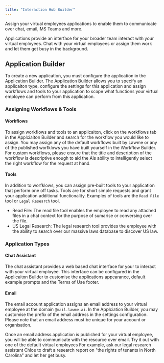 ```yaml
---
title: "Interaction Hub Builder"
---
```


Assign your virtual employees applications to enable them to communicate over chat, email, MS Teams and more.

Applications provide an interface for your broader team interact with your virtual employees. Chat with your virtual employees or assign them work and let them get busy in the background.

## Application Builder

To create a new application, you must configure the application in the Application Builder. The Application Builder allows you to specify an applicaiton type, configure the settings for this application and assign workflows and tools to your application to scope what functions your virtual employee can perform from this application.

### Assigning Workflows & Tools

#### Workflows

To assign workflows and tools to an applicaiton, click on the workflows tab in the Applciaiton Builder and search for the workflow you would like to assign. You may assign any of the default workflows built by Lawme or any of the published worfklows you have built yourself in the Workflow Builder. For custom workflows, please ensure that the title and description of the workflow is descriptive enough to aid the AIs ability to intelligently select the right workflow for the request at hand.

#### Tools

In addition to worfklows, you can assign pre-built tools to your application that perform one off tasks. Tools are for short simple requests and grant your application additional functionality. Examples of tools are the `Read File` tool or `Legal Research` tool.

- Read File: The read file tool enables the employee to read any attached files in a chat context for the purpose of sumarise or conversing over the file.
- US Legal Research: The legal research tool provides the employee with the ability to search over our massive laws database to discover US law.

### Application Types

#### Chat Assistant

The chat assistant provides a web based chat interface for your to interact with your virtual employee. This interface can be configured in the Applicaiton Builder to customise the applications appearance, default example prompts and the Terms of Use footer.

#### Email

The email account application assigns an email address to your virtual employee at the domain `@mail.lawme.ai`. In the Applciation Builder, you may customise the prefix of the email address in the settings configuration. Please note that an email address must be unique for your account or organisation.

Once an email address application is published for your virtual employee, you will be able to communicate with the resource over email. Try it out with one of the default virtual employees For example, ask our legal research assistant Chloe to draft a research report on "the rights of tenants in North Carolina" and let her get busy.
